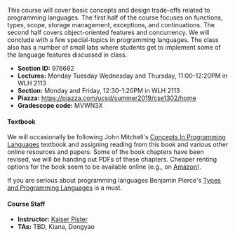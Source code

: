 This course will cover basic concepts and design trade-offs related to
programming languages. The first half of the course focuses on functions,
types, scope, storage management, exceptions, and continuations. The second
half covers object-oriented features and concurrency. We will conclude with a
few special-topics in programming languages. The class also has a number of
small labs where students get to implement some of the language features
discussed in class.

* **Section ID:** 976682
* **Lectures:** Monday Tuesday Wednesday and Thursday, 11:00-12:20PM in WLH 2113
* **Section:** Monday and Friday, 12:30-1:20PM in WLH 2113
* **Piazza:** <https://piazza.com/ucsd/summer2019/cse1302/home>
* **Gradescope code:** MVWN3X

#### Textbook

We will occasionally be following John Mitchell's <a
href="https://books.google.com/books?id=AUUgAwAAQBAJ">Concepts In Programming
Languages</a> textbook and assigning reading from this book and various other
online resources and papers. Some of the book chapters have been revised, we
will be handing out PDFs of these chapters. Cheaper renting options for the book
seem to be available online (e.g., on <a
href="https://www.amazon.com/Concepts-Programming-Languages-John-Mitchell-ebook/dp/B00AHTN2TA/ref=mt_kindle?_encoding=UTF8&me=">Amazon</a>).

If you are serious about programming languages Benjamin Pierce's <a
href="https://www.cis.upenn.edu/~bcpierce/tapl/">Types and Programming
Languages</a> is a must.

#### Course Staff

- **Instructor:** [Kaiser Pister](https://cseweb.ucsd.edu/~kpister/)
- **TAs:** TBD, Kiana, Dongyao
